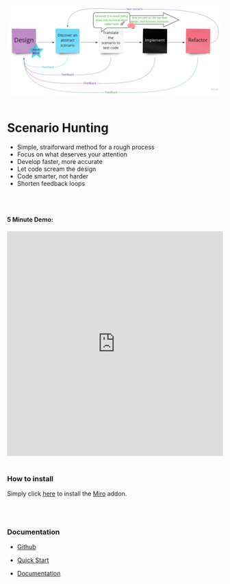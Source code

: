 <img src="./sh-process-view.jpg" alt="Scenario Hunting Process"/>


<br/>  
<br/>  

# Scenario Hunting
<ul>
  <li> Simple, straiforward method for a rough process </li>
  <li> Focus on what deserves your attention</li>
  <li> Develop faster, more accurate</li>
  <li> Let code scream the design</li>
  <li> Code smarter, not harder</li>
  <li> Shorten feedback loops</li>
</ul>

<br/>  
<br/>  


#### 5 Minute Demo:

<iframe style="width:100%" height="524" src="https://www.youtube.com/embed/Ou_TkeMsfXs" title="YouTube video player" frameborder="0" allow="accelerometer; autoplay; clipboard-write; encrypted-media; gyroscope; picture-in-picture" allowfullscreen></iframe>


<br/>  
<br/>  

### How to install
Simply click [here](https://miro.com/oauth/authorize/?response_type=code&client_id=3074457356753256770&redirect_uri=%2Fconfirm-app-install%2F) to install the [Miro](https://miro.com) addon.

<br/>  
<br/>  

### Documentation
* [Github](https://github.com/ScenarioHunting/ScenarioHunting)

* [Quick Start](https://docs.scenariohunting.com/#/content/Quick-Start/Installation/article)

* [Documentation](https://docs.scenariohunting.com)
